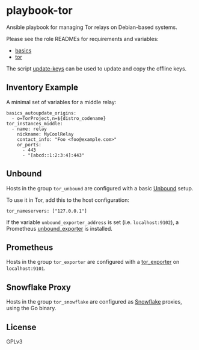 # playbook-tor

Ansible playbook for managing Tor relays on Debian-based systems.

Please see the role READMEs for requirements and variables:

* [basics](https://github.com/7adietri/ansible-basics)
* [tor](https://github.com/7adietri/ansible-tor)

The script [update-keys](update-keys) can be used to update and copy the
offline keys.

## Inventory Example

A minimal set of variables for a middle relay:

    basics_autoupdate_origins:
      - o=TorProject,n=${distro_codename}
    tor_instances_middle:
      - name: relay
        nickname: MyCoolRelay
        contact_info: "Foo <foo@example.com>"
        or_ports:
          - 443
          - "[abcd::1:2:3:4]:443"

## Unbound

Hosts in the group `tor_unbound` are configured with a basic [Unbound][] setup.

To use it in Tor, add this to the host configuration:

    tor_nameservers: ["127.0.0.1"]

If the variable `unbound_exporter_address` is set (i.e. `localhost:9102`), a
Prometheus [unbound_exporter][] is installed.

[unbound]: https://nlnetlabs.nl/documentation/unbound/
[unbound_exporter]: https://github.com/kumina/unbound_exporter

## Prometheus

Hosts in the group `tor_exporter` are configured with a [tor_exporter][] on
`localhost:9101`.

[tor_exporter]: https://github.com/atx/prometheus-tor_exporter

## Snowflake Proxy

Hosts in the group `tor_snowflake` are configured as [Snowflake][] proxies,
using the Go binary.

[snowflake]: https://snowflake.torproject.org/

## License

GPLv3
